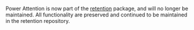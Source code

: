 Power Attention is now part of the [retention](https://github.com/m-a-n-i-f-e-s-t/retention) package, and will no longer be maintained. All functionality are preserved and continued to be maintained in the retention repository.

